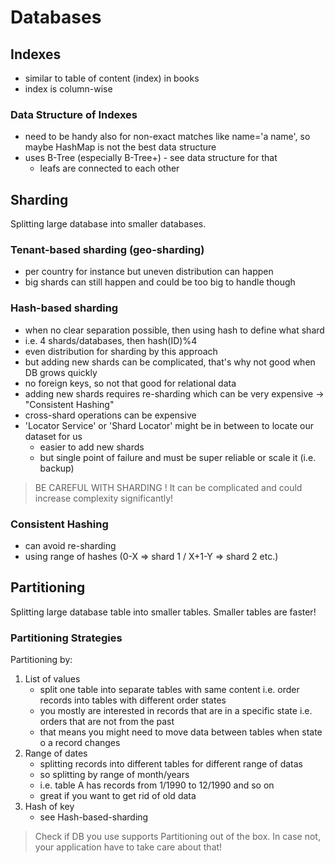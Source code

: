 # Databases

## Indexes
- similar to table of content (index) in books
- index is column-wise

### Data Structure of Indexes
- need to be handy also for non-exact matches like name='a name', 
so maybe HashMap is not the best data structure
- uses B-Tree (especially B-Tree+) - see data structure for that
  - leafs are connected to each other

## Sharding

Splitting large database into smaller databases.

### Tenant-based sharding (geo-sharding)
  - per country for instance but uneven distribution can happen
  - big shards can still happen and could be too big to handle though

### Hash-based sharding
  - when no clear separation possible, then using hash to define what shard
  - i.e. 4 shards/databases, then hash(ID)%4
  - even distribution for sharding by this approach
  - but adding new shards can be complicated, that's why not good when DB grows quickly
  - no foreign keys, so not that good for relational data
  - adding new shards requires re-sharding which can be very expensive -> "Consistent Hashing"
  - cross-shard operations can be expensive
  - 'Locator Service' or 'Shard Locator' might  be in between to locate our dataset for us
    - easier to add new shards
    - but single point of failure and must be super reliable or scale it (i.e. backup)

> BE CAREFUL WITH SHARDING ! It can be complicated and could increase complexity significantly!

### Consistent Hashing

- can avoid re-sharding
- using range of hashes (0-X => shard 1 / X+1-Y => shard 2 etc.)

## Partitioning

Splitting large database table into smaller tables. Smaller tables
are faster!

### Partitioning Strategies

Partitioning by:

1. List of values
   - split one table into separate tables with same content i.e. order records into tables with different order states 
   - you mostly are interested in records that are in a specific state i.e. orders that are not from the past
   - that means you might need to move data between tables when state o a record changes
2. Range of dates
   - splitting records into different tables for different range of datas
   - so splitting by range of month/years
   - i.e. table A has records from 1/1990 to 12/1990 and so on
   - great if you want to get rid of old data
3. Hash of key
   - see Hash-based-sharding 

> Check if DB you use supports Partitioning out of the box.
In case not, your application have to take care about that! 